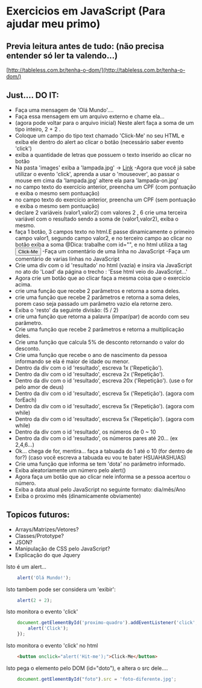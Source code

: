 # Exercicios em JavaScript (Para ajudar meu primo)

## Previa leitura antes de tudo: (não precisa entender só ler ta valendo...)  
[http://tableless.com.br/tenha-o-dom/](http://tableless.com.br/tenha-o-dom/)
 
## Just.... DO IT:

  - Faça uma mensagem de 'Olá Mundo'....
  - Faça essa mensagem em um arquivo externo e chame ela...
  - (agora pode voltar para o arquivo inicial) Neste alert faça a soma de um tipo inteiro, 2 + 2 .
  - Coloque um campo do tipo text chamado 'Click-Me' no seu HTML e exiba ele dentro do alert ao clicar o botão (necessário saber evento 'click')
  - exiba a quantidade de letras que possuem o texto inserido ao clicar no botão
  - Na pasta 'images' exiba a 'lampada.jpg' -> [Link](https://github.com/gabrieldarezzo/helpjs-ravi/tree/master/images)
  -Agora que você já sabe utilizar o evento 'click', aprenda a usar o 'mouseover', ao passar o mouse em cima da 'lampada.jpg' altere ela para 'lampada-on.jpg'
  - no campo texto do exercício anterior, preencha um CPF (com pontuação e exiba o mesmo sem pontuação)  
  - no campo texto do exercício anterior, preencha um CPF (sem pontuação e exiba o mesmo sem pontuação)  
  - declare 2 variáveis (valor1,valor2)  com valores 2 ,  6 crie uma terceira variável com o resultado sendo a soma de (valor1,valor2), exiba o mesmo.
  - faça 1 botão, 3 campos texto no html.E passe dinamicamente o primeiro campo valor1, segundo campo valor2, e no terceiro campo ao clicar no botão exiba a soma
@Dica: trabalhe com id="", e no html utiliza a tag <button id="btn-acao">Click-Me</button>
  -Faça um comentário de uma linha no JavaScript
  -Faça um comentário de varias linhas no JavaScript
  - Crie uma div com o id 'resultado' no html (vazia) e insira via JavaScript no ato do 'Load' da página o trecho : 'Esse html veio do JavaScript...'
  - Agora crie um botão que ao clicar faça a mesma coisa que o exercício acima.
  - crie uma função que recebe 2 parâmetros e retorna a soma deles.
  - crie uma função que recebe 2 parâmetros e retorna a soma deles, porem caso seja passado um parâmetro vazio ela retorne zero.
  - Exiba o 'resto' da seguinte divisão: (5 / 2)
  - crie uma função que retorna a palavra (impar/par) de acordo com seu parâmetro.
  - Crie uma função que recebe 2 parâmetros e retorna a multiplicação deles. 
  - Crie uma função que calcula 5% de desconto retornando o valor do desconto.
  - Crie uma função que recebe o ano de nascimento da pessoa informando se ela é maior de idade ou menor.
  - Dentro da div com o id 'resultado', escreva 1x ('Repetição').
  - Dentro da div com o id 'resultado', escreva 2x ('Repetição').
  - Dentro da div com o id 'resultado', escreva 20x ('Repetição'). (use o for pelo amor de deus)
  - Dentro da div com o id 'resultado', escreva 5x ('Repetição'). (agora com forEach)
  - Dentro da div com o id 'resultado', escreva 5x ('Repetição'). (agora com while)
  - Dentro da div com o id 'resultado', escreva 5x ('Repetição'). (agora com while) 
  - Dentro da div com o id 'resultado', os números de 0 ~ 10
  - Dentro da div com o id 'resultado', os números pares até 20... (ex 2,4,6...)
  - Ok... chega de for, mentira... faça a tabuada do 1 até o 10 (for dentro de for?) (caso você escreva a tabuada eu vou te bater HSUAHASHUAS)
  - Crie uma função que informa se tem 'dota' no parâmetro informado.
  - Exiba aleatoriamente um número pelo alert()
  - Agora faça um botão que ao clicar nele informa se a pessoa acertou o número.
  - Exiba a data atual pelo JavaScript no seguinte formato: dia/mês/Ano
  - Exiba o proximo mês (dinamicamente obviamente)

## Topicos futuros:
- Arrays/Matrizes/Vetores? 
- Classes/Prototype?
- JSON?
- Manipulação de CSS pelo JavaScript?
- Explicação do que Jquery


Isto é um alert...
```javascript
	alert('Olá Mundo!');
```
Isto tambem pode ser considera um 'exibir':
```javascript
	alert(2 + 2);
```

Isto monitora o evento 'click'
```javascript
	document.getElementById('proximo-quadro').addEventListener('click', function() {
		alert('Click');
	});
```

Isto monitora o evento 'click' no html
```html
	<button onclick="alert('Hit-me');">Click-Me</button>
```

Isto pega o elemento pelo DOM (id="doto"), e altera o src dele....
```javascript
	document.getElementById("foto").src = 'foto-diferente.jpg';
```








